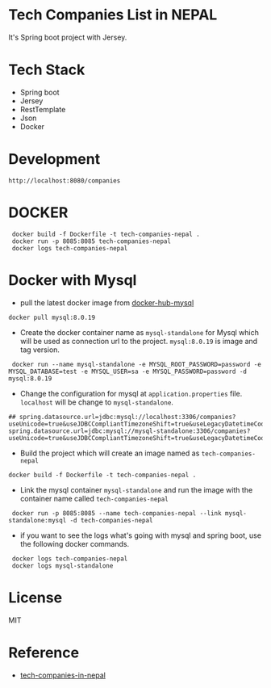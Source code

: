 # Tech Companies List  in NEPAL
It's Spring boot project with Jersey.


# Tech Stack
 - Spring boot
 - Jersey
 - RestTemplate
 - Json
 - Docker

#  Development
```
http://localhost:8080/companies
```
# DOCKER
```
 docker build -f Dockerfile -t tech-companies-nepal .
 docker run -p 8085:8085 tech-companies-nepal
 docker logs tech-companies-nepal

```

# Docker with Mysql
- pull the latest docker image from [docker-hub-mysql](https://hub.docker.com/_/mysql/)
```
docker pull mysql:8.0.19
```
- Create the docker container name as `mysql-standalone` for Mysql which will be used as connection url to the project. `mysql:8.0.19` is image and tag version.
```
 docker run --name mysql-standalone -e MYSQL_ROOT_PASSWORD=password -e MYSQL_DATABASE=test -e MYSQL_USER=sa -e MYSQL_PASSWORD=password -d mysql:8.0.19
```
- Change the configuration for mysql at `application.properties` file. `localhost` will be change to `mysql-standalone`.
```
## spring.datasource.url=jdbc:mysql://localhost:3306/companies?useUnicode=true&useJDBCCompliantTimezoneShift=true&useLegacyDatetimeCode=false&serverTimezone=UTC
spring.datasource.url=jdbc:mysql://mysql-standalone:3306/companies?useUnicode=true&useJDBCCompliantTimezoneShift=true&useLegacyDatetimeCode=false&serverTimezone=UTC
```
- Build the project which will create an image named as `tech-companies-nepal`
```
docker build -f Dockerfile -t tech-companies-nepal .
```
- Link the mysql container `mysql-standalone` and  run the image with the container name called `tech-companies-nepal`
```
 docker run -p 8085:8085 --name tech-companies-nepal --link mysql-standalone:mysql -d tech-companies-nepal
```
- if you want to see the logs what's going with mysql and spring boot, use the following docker commands.
```
 docker logs tech-companies-nepal
 docker logs mysql-standalone
```

# License
MIT

# Reference
- [tech-companies-in-nepal](https://github.com/mesaugat/tech-companies-in-nepal)

